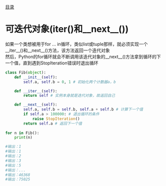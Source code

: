 [目录](../目录.md)

# 可迭代对象(__iter__()和__next__()) #
如果一个类想被用于for ... in循环，类似list或tuple那样，就必须实现一个__iter__()和__next__()方法，该方法返回一个迭代对象\
然后，Python的for循环就会不断调用该迭代对象的__next__()方法拿到循环的下一个值，直到遇到StopIteration错误时退出循环


```python
class Fib(object):
    def __init__(self):
        self.a, self.b = 0, 1 # 初始化两个计数器a，b

    def __iter__(self):
        return self # 实例本身就是迭代对象，故返回自己

    def __next__(self):
        self.a, self.b = self.b, self.a + self.b # 计算下一个值
        if self.a > 100000: # 退出循环的条件
            raise StopIteration()
        return self.a # 返回下一个值
        
for n in Fib():
    print(n)

#输出：1
#输出：1
#输出：2
#输出：3
#输出：5
#输出：...
#输出：46368
#输出：75025
```
